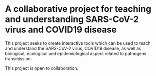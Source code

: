 A collaborative project for teaching and understanding SARS-CoV-2 virus and COVID19 disease
=======

This project seeks to create interactive tools which can be used to teach and understand the SARS-CoV-2 virus, COVID19 disease, as well as biological, ecological and epidemiological aspect related to pathogens transmission.

This project is open to collaboration.